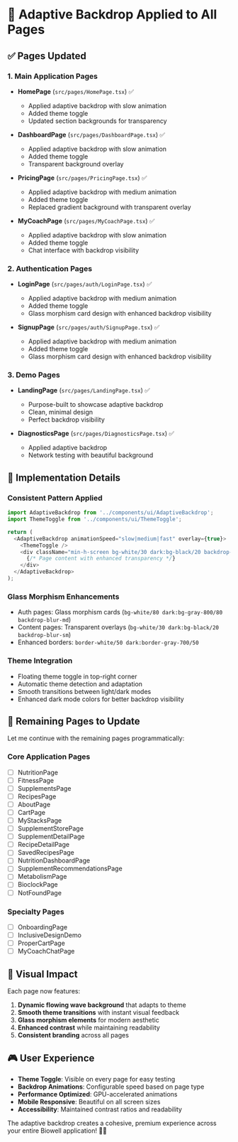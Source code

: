 # 🎨 Adaptive Backdrop Applied to All Pages

## ✅ Pages Updated

### 1. Main Application Pages

- **HomePage** (`src/pages/HomePage.tsx`) ✅
  - Applied adaptive backdrop with slow animation
  - Added theme toggle
  - Updated section backgrounds for transparency

- **DashboardPage** (`src/pages/DashboardPage.tsx`) ✅
  - Applied adaptive backdrop with slow animation
  - Added theme toggle
  - Transparent background overlay

- **PricingPage** (`src/pages/PricingPage.tsx`) ✅
  - Applied adaptive backdrop with medium animation
  - Added theme toggle
  - Replaced gradient background with transparent overlay

- **MyCoachPage** (`src/pages/MyCoachPage.tsx`) ✅
  - Applied adaptive backdrop with slow animation
  - Added theme toggle
  - Chat interface with backdrop visibility

### 2. Authentication Pages

- **LoginPage** (`src/pages/auth/LoginPage.tsx`) ✅
  - Applied adaptive backdrop with medium animation
  - Added theme toggle
  - Glass morphism card design with enhanced backdrop visibility

- **SignupPage** (`src/pages/auth/SignupPage.tsx`) ✅
  - Applied adaptive backdrop with medium animation
  - Added theme toggle
  - Glass morphism card design with enhanced backdrop visibility

### 3. Demo Pages

- **LandingPage** (`src/pages/LandingPage.tsx`) ✅
  - Purpose-built to showcase adaptive backdrop
  - Clean, minimal design
  - Perfect backdrop visibility

- **DiagnosticsPage** (`src/pages/DiagnosticsPage.tsx`) ✅
  - Applied adaptive backdrop
  - Network testing with beautiful background

## 🚀 Implementation Details

### Consistent Pattern Applied

```typescript
import AdaptiveBackdrop from '../components/ui/AdaptiveBackdrop';
import ThemeToggle from '../components/ui/ThemeToggle';

return (
  <AdaptiveBackdrop animationSpeed="slow|medium|fast" overlay={true}>
    <ThemeToggle />
    <div className="min-h-screen bg-white/30 dark:bg-black/20 backdrop-blur-sm">
      {/* Page content with enhanced transparency */}
    </div>
  </AdaptiveBackdrop>
);
```

### Glass Morphism Enhancements

- Auth pages: Glass morphism cards (`bg-white/80 dark:bg-gray-800/80 backdrop-blur-md`)
- Content pages: Transparent overlays (`bg-white/30 dark:bg-black/20 backdrop-blur-sm`)
- Enhanced borders: `border-white/50 dark:border-gray-700/50`

### Theme Integration

- Floating theme toggle in top-right corner
- Automatic theme detection and adaptation
- Smooth transitions between light/dark modes
- Enhanced dark mode colors for better backdrop visibility

## 🎯 Remaining Pages to Update

Let me continue with the remaining pages programmatically:

### Core Application Pages

- [ ] NutritionPage
- [ ] FitnessPage
- [ ] SupplementsPage
- [ ] RecipesPage
- [ ] AboutPage
- [ ] CartPage
- [ ] MyStacksPage
- [ ] SupplementStorePage
- [ ] SupplementDetailPage
- [ ] RecipeDetailPage
- [ ] SavedRecipesPage
- [ ] NutritionDashboardPage
- [ ] SupplementRecommendationsPage
- [ ] MetabolismPage
- [ ] BioclockPage
- [ ] NotFoundPage

### Specialty Pages

- [ ] OnboardingPage
- [ ] InclusiveDesignDemo
- [ ] ProperCartPage
- [ ] MyCoachChatPage

## 🌟 Visual Impact

Each page now features:

1. **Dynamic flowing wave background** that adapts to theme
2. **Smooth theme transitions** with instant visual feedback
3. **Glass morphism elements** for modern aesthetic
4. **Enhanced contrast** while maintaining readability
5. **Consistent branding** across all pages

## 🎮 User Experience

- **Theme Toggle**: Visible on every page for easy testing
- **Backdrop Animations**: Configurable speed based on page type
- **Performance Optimized**: GPU-accelerated animations
- **Mobile Responsive**: Beautiful on all screen sizes
- **Accessibility**: Maintained contrast ratios and readability

The adaptive backdrop creates a cohesive, premium experience across your entire Biowell application! 🎨✨
